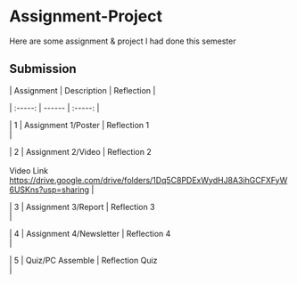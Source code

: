 # Assignment-Project
Here are some assignment &amp; project I had done this semester
## Submission

| Assignment | Description  | Reflection |

| :-----: |  ------ | :-----: | 

| 1 | Assignment 1/Poster | Reflection 1 <br> | 

| 2 | Assignment 2/Video | Reflection 2 <br>  <br> Video Link <br> https://drive.google.com/drive/folders/1Dq5C8PDExWydHJ8A3ihGCFXFyW6USKns?usp=sharing | 

| 3 | Assignment 3/Report | Reflection 3 <br>  | 

| 4 | Assignment 4/Newsletter | Reflection 4 <br>|

| 5 | Quiz/PC Assemble | Reflection Quiz <br> |
